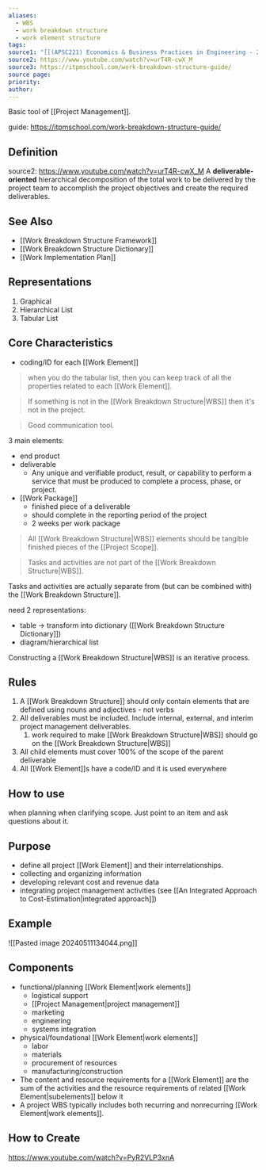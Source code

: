 ```yaml
---
aliases:
  - WBS
  - work breakdown structure
  - work element structure
tags: 
source1: "[[(APSC221) Economics & Business Practices in Engineering - 2022 version.pdf#page=56&selection=42,0,42,34|(APSC221) Economics & Business Practices in Engineering - 2022 version, page 56]]"
source2: https://www.youtube.com/watch?v=urT4R-cwX_M
source3: https://itpmschool.com/work-breakdown-structure-guide/
source page: 
priority: 
author:
---
```

Basic tool of [[Project Management]].

guide: https://itpmschool.com/work-breakdown-structure-guide/
## Definition
source2: https://www.youtube.com/watch?v=urT4R-cwX_M
A **deliverable-oriented** hierarchical decomposition of the total work to be delivered by the project team to accomplish the project objectives and create the required deliverables.

## See Also
- [[Work Breakdown Structure Framework]]
- [[Work Breakdown Structure Dictionary]]
- [[Work Implementation Plan]]
## Representations

1. Graphical
2. Hierarchical List
3. Tabular List

## Core Characteristics
- coding/ID for each [[Work Element]]

> when you do the tabular list, then you can keep track of all the properties related to each [[Work Element]].

> If something is not in the [[Work Breakdown Structure|WBS]] then it's not in the project.

> Good communication tool.

3 main elements:
- end product
- deliverable
    - Any unique and verifiable product, result, or capability to perform a service that must be produced to complete a process, phase, or project.
- [[Work Package]]
    - finished piece of a deliverable
    - should complete in the reporting period of the project
    - 2 weeks per work package

> All [[Work Breakdown Structure|WBS]] elements should be tangible finished pieces of the [[Project Scope]].

> Tasks and activities are not part of the [[Work Breakdown Structure|WBS]].

Tasks and activities are actually separate from (but can be combined with) the [[Work Breakdown Structure]].

need 2 representations:
- table -> transform into dictionary ([[Work Breakdown Structure Dictionary]])
- diagram/hierarchical list

Constructing a [[Work Breakdown Structure|WBS]] is an iterative process.

## Rules
1. A [[Work Breakdown Structure]] should only contain elements that are defined using nouns and adjectives - not verbs
2. All deliverables must be included. Include internal, external, and interim project management deliverables.
    1. work required to make [[Work Breakdown Structure|WBS]] should go on the [[Work Breakdown Structure|WBS]]
3. All child elements must cover 100% of the scope of the parent deliverable
4. All [[Work Element]]s have a code/ID and it is used everywhere

## How to use
when planning
when clarifying scope. Just point to an item and ask questions about it.


## Purpose
- define all project [[Work Element]] and their interrelationships.
- collecting and organizing information
-  developing relevant cost and revenue data
-  integrating project management activities (see [[An Integrated Approach to Cost-Estimation|integrated approach]])

## Example
![[Pasted image 20240511134044.png]]

## Components
- functional/planning [[Work Element|work elements]]
    - logistical support
    - [[Project Management|project management]]
    - marketing
    - engineering
    - systems integration
- physical/foundational [[Work Element|work elements]]
    - labor
    - materials
    - procurement of resources
    - manufacturing/construction
- The content and resource requirements for a [[Work Element]] are the sum of the activities and the resource requirements of related [[Work Element|subelements]] below it
- A project WBS typically includes both recurring and nonrecurring [[Work Element|work elements]].

## How to Create
https://www.youtube.com/watch?v=PyR2VLP3xnA
